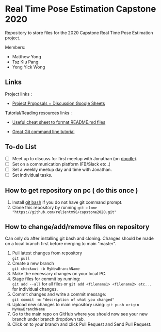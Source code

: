 # Real Time Pose Estimation Capstone 2020

Repository to store files for the 2020 Capstone Real Time Pose Estimation project. 

Members:

* Matthew Yong
* Tsz Kiu Pang
* Yong Yick Wong

## Links
Project links :  

* [Project Proposals + Discussion Google Sheets](https://docs.google.com/spreadsheets/d/15XxvRazeiOha9PAxoPqFTfDsIj7EWxJ6Ipewfeq0vCw/edit?fbclid=IwAR26_xDexQU5j8ucYRdEgOGRn9WnBZEb_gNmb5hwk7R50zRKGe-IrorVelA#gid=1278852641)

Tutorial/Reading resources links :  

* [Useful cheat sheet to format README.md files](https://github.com/adam-p/markdown-here/wiki/Markdown-Cheatsheet)

* [Great Git command line tutorial](http://gitimmersion.com/)

## To-do List

- [ ] Meet up to discuss for first meetup with Jonathan (on [doodle](https://doodle.com/poll/zz4nwysca4szcryd6u96y9ns/private?utm_campaign=poll_invitecontact_participant_invitation_with_message&utm_medium=email&utm_source=poll_transactional&utm_content=participatenow-cta)).  
- [ ] Set on a communication platform (FB/Slack etc..)  
- [ ] Set a weekly meetup day and time with Jonathan.  
- [ ] Set individual tasks. 

## How to get repository on pc ( do this once )
1. Install [git bash](https://gitforwindows.org/) if you do not have git command prompt.  
2. Clone this repository by running 
`git clone "https://github.com/relientm96/capstone2020.git"`

## How to change/add/remove files on repository
Can only do after installing git bash and cloning. Changes should be made on a local branch first before merging to main "master".     

1. Pull latest changes from repository   
`git pull`  
2. Create a new branch    
`git checkout -b MyNewBranchName`  
3. Make the necessary changes on your local PC.   
4. Stage files for commit by running:  
`git add --all` for all files or `git add <filename1> <filename2> etc...` for individual changes.  
5. Commit changes and write a commit message:  
`git commit -m "description of what you changed"`
6. Upload new changes to main repository using:
`git push origin MyNewBranchName`  
7. Go to the main repo on GitHub where you should now see your new branch under branch dropdown tab.    
8. Click on to your branch and click Pull Request and Send Pull Request.  



